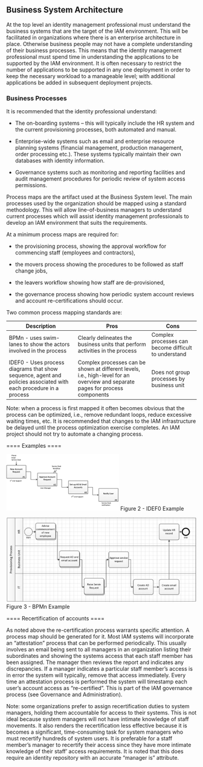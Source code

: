 Business System Architecture
----------------------------

At the top level an identity management professional must understand the
business systems that are the target of the IAM environment. This will be
facilitated in organizations where there is an enterprise architecture in place.
Otherwise business people may not have a complete understanding of their
business processes. This means that the identity management professional must
spend time in understanding the applications to be supported by the IAM
environment. It is often necessary to restrict the number of applications to be
supported in any one deployment in order to keep the necessary workload to a
manageable level; with additional applications be added in subsequent deployment
projects.

### Business Processes

It is recommended that the identity professional understand:

-	The on-boarding systems – this will typically include the HR system and the
  current provisioning processes, both automated and manual.

-	Enterprise-wide systems such as email and enterprise resource planning
 	systems (financial management, production management, order processing etc.).
 	These systems typically maintain their own databases with identity
 	information.

-	Governance systems such as monitoring and reporting facilities and audit
  management procedures for periodic review of system access permissions.

Process maps are the artifact used at the Business System level. The main
processes used by the organization should be mapped using a standard
methodology. This will allow line-of-business managers to understand current
processes which will assist identity management professionals to develop an IAM
environment that suits the requirements.


At a minimum process maps are required for:

-   the provisioning process, showing the approval workflow for
    commencing staff (employees and contractors),

-   the movers process showing the procedures to be followed as staff
    change jobs,

-   the leavers workflow showing how staff are de-provisioned,

-   the governance process showing how periodic system account reviews
    and account re-certifications should occur.

Two common process mapping standards are:

Description | Pros | Cons
----------- | ---- | ----
BPMn - uses swim-lanes to show the actors involved in the process | Clearly delineates the business units that perform activities in the process | Complex processes can become difficult to understand
IDEF0 - Uses process diagrams that show sequence, agent and policies associated with each procedure in a process | Complex processes can be shown at different levels, i.e., high-level for an overview and separate pages for process components | Does not group processes by business unit

Note: when a process is first mapped it often becomes obvious that the
process can be optimized, i.e., remove redundant loops, reduce excessive
waiting times, etc. It is recommended that changes to the IAM
infrastructure be delayed until the process optimization exercise
completes. An IAM project should not try to automate a changing process.

==== Examples ====

![IDEF0 Example](Figure2.png)
Figure 2 - IDEF0 Example

![BPMn Example](Figure3.png)
Figure 3 - BPMn Example

==== Recertification of accounts ====

As noted above the re-certification process warrants specific attention. A
process map should be generated for it. Most IAM systems will incorporate an
“attestation” process that can be performed periodically. This usually involves
an email being sent to all managers in an organization listing their
subordinates and showing the systems access that each staff member has been
assigned. The manager then reviews the report and indicates any discrepancies.
If a manager indicates a particular staff member’s access is in error the system
will typically, remove that access immediately. Every time an attestation
process is performed the system will timestamp each user’s account access as
“re-certified”. This is part of the IAM governance process (see Governance and
Administration).

Note: some organizations prefer to assign recertification duties to system
managers, holding them accountable for access to their systems. This is not
ideal because system managers will not have intimate knowledge of staff
movements. It also renders the recertification less effective because it is
becomes a significant, time-consuming task for system managers who must
recertify hundreds of system users. It is preferable for a staff member’s
manager to recertify their access since they have more intimate knowledge of
their staff’ access requirements. It is noted that this does require an identity
repository with an accurate “manager is” attribute.
